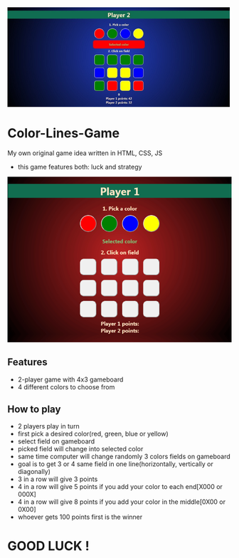 <img src="Screenshot.jpg" width="500px">

# Color-Lines-Game
My own original game idea written in HTML, CSS, JS
* this game features both: luck and strategy

![](Screen.gif)

## Features
* 2-player game with 4x3 gameboard
* 4 different colors to choose from

## How to play
* 2 players play in turn
* first pick a desired color(red, green, blue or yellow)
* select field on gameboard
* picked field will change into selected color
* same time computer will change randomly 3 colors fields on gameboard
* goal is to get 3 or 4 same field in one line(horizontally, vertically or diagonally)
* 3 in a row will give 3 points
* 4 in a row will give 5 points if you add your color to each end[X000 or 000X]
* 4 in a row will give 8 points if you add your color in the middle[0X00 or 0X00]
* whoever gets 100 points first is the winner

# GOOD LUCK !
